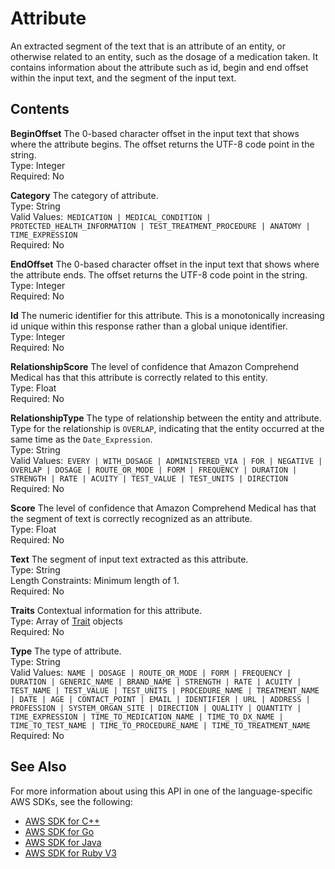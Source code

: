 # Attribute<a name="API_medical_Attribute"></a>

 An extracted segment of the text that is an attribute of an entity, or otherwise related to an entity, such as the dosage of a medication taken\. It contains information about the attribute such as id, begin and end offset within the input text, and the segment of the input text\. 

## Contents<a name="API_medical_Attribute_Contents"></a>

 **BeginOffset**   <a name="comprehend-Type-medical_Attribute-BeginOffset"></a>
 The 0\-based character offset in the input text that shows where the attribute begins\. The offset returns the UTF\-8 code point in the string\.   
Type: Integer  
Required: No

 **Category**   <a name="comprehend-Type-medical_Attribute-Category"></a>
 The category of attribute\.   
Type: String  
Valid Values:` MEDICATION | MEDICAL_CONDITION | PROTECTED_HEALTH_INFORMATION | TEST_TREATMENT_PROCEDURE | ANATOMY | TIME_EXPRESSION`   
Required: No

 **EndOffset**   <a name="comprehend-Type-medical_Attribute-EndOffset"></a>
 The 0\-based character offset in the input text that shows where the attribute ends\. The offset returns the UTF\-8 code point in the string\.  
Type: Integer  
Required: No

 **Id**   <a name="comprehend-Type-medical_Attribute-Id"></a>
 The numeric identifier for this attribute\. This is a monotonically increasing id unique within this response rather than a global unique identifier\.   
Type: Integer  
Required: No

 **RelationshipScore**   <a name="comprehend-Type-medical_Attribute-RelationshipScore"></a>
 The level of confidence that Amazon Comprehend Medical has that this attribute is correctly related to this entity\.   
Type: Float  
Required: No

 **RelationshipType**   <a name="comprehend-Type-medical_Attribute-RelationshipType"></a>
The type of relationship between the entity and attribute\. Type for the relationship is `OVERLAP`, indicating that the entity occurred at the same time as the `Date_Expression`\.   
Type: String  
Valid Values:` EVERY | WITH_DOSAGE | ADMINISTERED_VIA | FOR | NEGATIVE | OVERLAP | DOSAGE | ROUTE_OR_MODE | FORM | FREQUENCY | DURATION | STRENGTH | RATE | ACUITY | TEST_VALUE | TEST_UNITS | DIRECTION`   
Required: No

 **Score**   <a name="comprehend-Type-medical_Attribute-Score"></a>
 The level of confidence that Amazon Comprehend Medical has that the segment of text is correctly recognized as an attribute\.   
Type: Float  
Required: No

 **Text**   <a name="comprehend-Type-medical_Attribute-Text"></a>
 The segment of input text extracted as this attribute\.  
Type: String  
Length Constraints: Minimum length of 1\.  
Required: No

 **Traits**   <a name="comprehend-Type-medical_Attribute-Traits"></a>
 Contextual information for this attribute\.   
Type: Array of [Trait](API_medical_Trait.md) objects  
Required: No

 **Type**   <a name="comprehend-Type-medical_Attribute-Type"></a>
 The type of attribute\.   
Type: String  
Valid Values:` NAME | DOSAGE | ROUTE_OR_MODE | FORM | FREQUENCY | DURATION | GENERIC_NAME | BRAND_NAME | STRENGTH | RATE | ACUITY | TEST_NAME | TEST_VALUE | TEST_UNITS | PROCEDURE_NAME | TREATMENT_NAME | DATE | AGE | CONTACT_POINT | EMAIL | IDENTIFIER | URL | ADDRESS | PROFESSION | SYSTEM_ORGAN_SITE | DIRECTION | QUALITY | QUANTITY | TIME_EXPRESSION | TIME_TO_MEDICATION_NAME | TIME_TO_DX_NAME | TIME_TO_TEST_NAME | TIME_TO_PROCEDURE_NAME | TIME_TO_TREATMENT_NAME`   
Required: No

## See Also<a name="API_medical_Attribute_SeeAlso"></a>

For more information about using this API in one of the language\-specific AWS SDKs, see the following:
+  [AWS SDK for C\+\+](https://docs.aws.amazon.com/goto/SdkForCpp/comprehendmedical-2018-10-30/Attribute) 
+  [AWS SDK for Go](https://docs.aws.amazon.com/goto/SdkForGoV1/comprehendmedical-2018-10-30/Attribute) 
+  [AWS SDK for Java](https://docs.aws.amazon.com/goto/SdkForJava/comprehendmedical-2018-10-30/Attribute) 
+  [AWS SDK for Ruby V3](https://docs.aws.amazon.com/goto/SdkForRubyV3/comprehendmedical-2018-10-30/Attribute) 
